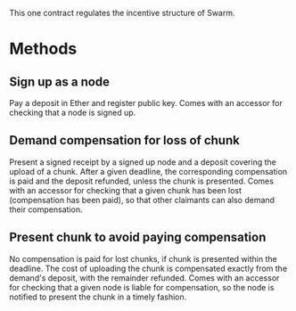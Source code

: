 This one contract regulates the incentive structure of Swarm.

# Methods

## Sign up as a node

Pay a deposit in Ether and register public key. Comes with an accessor for checking that a node is signed up.

## Demand compensation for loss of chunk

Present a signed receipt by a signed up node and a deposit covering the upload of a chunk. After a given deadline, the corresponding compensation is paid and the deposit refunded, unless the chunk is presented. Comes with an accessor for checking that a given chunk has been lost (compensation has been paid), so that other claimants can also demand their compensation.

## Present chunk to avoid paying compensation

No compensation is paid for lost chunks, if chunk is presented within the deadline. The cost of uploading the chunk is compensated exactly from the demand's deposit, with the remainder refunded. Comes with an accessor for checking that a given node is liable for compensation, so the node is notified to present the chunk in a timely fashion.